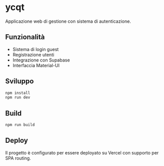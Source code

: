 # ycqt

Applicazione web di gestione con sistema di autenticazione.

## Funzionalità

- Sistema di login guest
- Registrazione utenti
- Integrazione con Supabase
- Interfaccia Material-UI

## Sviluppo

```bash
npm install
npm run dev
```

## Build

```bash
npm run build
```

## Deploy

Il progetto è configurato per essere deployato su Vercel con supporto per SPA routing.
